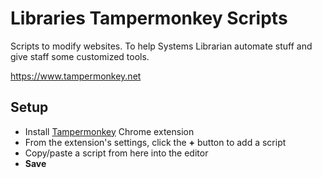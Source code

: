 # Libraries Tampermonkey Scripts

Scripts to modify websites. To help Systems Librarian automate stuff and give staff some customized tools.

https://www.tampermonkey.net

## Setup

- Install [Tampermonkey](https://chrome.google.com/webstore/detail/tampermonkey/dhdgffkkebhmkfjojejmpbldmpobfkfo) Chrome extension
- From the extension's settings, click the **+** button to add a script
- Copy/paste a script from here into the editor
- **Save**

